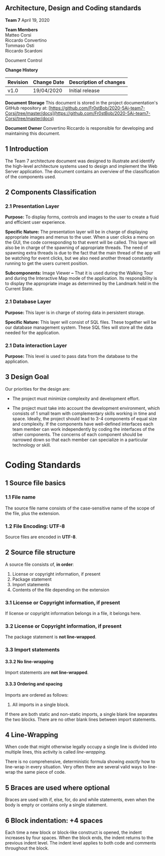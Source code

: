 ## Architecture, Design and Coding standards
**Team 7**
April 19, 2020

**Team Members**  
Matteo Corsi  
Riccardo Convertino  
Tommaso Osti  
Riccardo Scardoni  

Document Control

**Change History**

| Revision | Change Date | Description of changes |
| -- | -- | -- |
| v1.0 | 19/04/2020 | Initial release |


**Document Storage**
This document is stored in the project documentation's GitHub repository at: [https://github.com/Fr0stBob/2020-5Ai-team7-Corsi/tree/master/docs](https://github.com/Fr0stBob/2020-5Ai-team7-Corsi/tree/master/docs)

**Document Owner**
Convertino Riccardo is responsible for developing and maintaining this document.

## 1 Introduction
The Team 7 architecture document was designed to illustrate and identify the high-level architecture systems used to design and implement the Web Server application. The document contains an overview of the classification of the components used.

## 2 Components Classification
### 2.1 Presentation Layer
**Purpose:** To display forms, controls and images to the user to create a fluid and efficient user experience.

**Specific Nature:** The presentation layer will be in charge of displaying appropriate images and menus to the user. When a user clicks a menu on the GUI, the code corresponding to that event will be called. This layer will also be in charge of the spawning of appropriate threads. The need of spawning extra threads is due to the fact that the main thread of the app will be watching for event clicks, but we also need another thread constantly running to get the users current position.  

**Subcomponents:** Image Viewer **–** That it is used during the Walking Tour and during the Interactive Map mode of the application. Its responsibility is to display the appropriate image as determined by the Landmark held in the Current State.

### 2.1 Database Layer
**Purpose:** This layer is in charge of storing data in persistent storage.

**Specific Nature:** This layer will consist of SQL files. These together will be our database management system. These SQL files will store all the data needed for the application.

### 2.1 Data interaction Layer
**Purpose:** This level is used to pass data from the database to the application.

## 3 Design Goal

Our priorities for the design are:

- The project must minimize complexity and development effort.

- The project must take into account the development environment, which consists of 1 small team with complementary skills working in time and space. Ideally, the project should lead to 3-4 components of equal size and complexity. If the components have well-defined interfaces each team member can work independently by coding the interfaces of the other components. The concerns of each component should be narrowed down so that each member can specialize in a particular technology or skill.

# Coding Standards

## 1 Source file basics

###  1.1 File name
The source file name consists of the case-sensitive name of the scope of the file, plus the extension.
###  1.2 File Encoding: UTF-8
Source files are encoded in **UTF-8**.

## 2 Source file structure
A source file consists of, **in order**:
1. License or copyright information, if present
2. Package statement
3. Import statements
4. Contents of the file depending on the extension

### 3.1 License or Copyright information, if present
If license or copyright information belongs in a file, it belongs here.

### 3.2 License or Copyright information, if present
The package statement is **not line-wrapped**.

### 3.3 Import statements

#### 3.3.2 No line-wrapping
Import statements are **not line-wrapped**.

#### 3.3.3 Ordering and spacing
Imports are ordered as follows:
1. All imports in a single block.

If there are both static and non-static imports, a single blank line separates the two blocks. There are no other blank lines between import statements.

## 4 Line-Wrapping
When code that might otherwise legally occupy a single line is divided into multiple lines, this activity is called _line-wrapping_.

There is no comprehensive, deterministic formula showing _exactly_ how to line-wrap in every situation. Very often there are several valid ways to line-wrap the same piece of code.

## 5 Braces are used where optional
Braces are used with if, else, for, do and while statements, even when the body is empty or contains only a single statement.

## 6 Block indentation: +4 spaces
Each time a new block or block-like construct is opened, the indent increases by four spaces.
When the block ends, the indent returns to the previous indent level. The indent level applies to both code and comments throughout the block.
